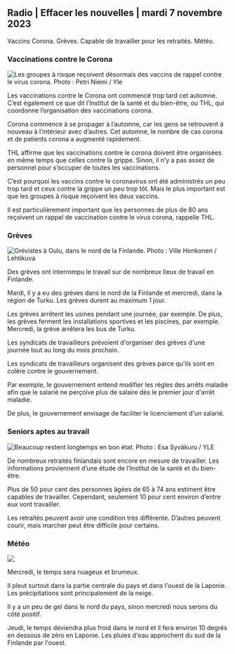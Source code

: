 ## Radio \| Effacer les nouvelles \| mardi 7 novembre 2023

Vaccins Corona. Grèves. Capable de travailler pour les retraités. Météo.

### Vaccinations contre le Corona

![Les groupes à risque reçoivent désormais des vaccins de rappel contre le virus corona. Photo : Petri Niemi / Yle](https://images.cdn.yle.fi/image/upload/c_crop,h_2266,w_4027,x_0,y_0/ar_1.7777777777777777,c_fill,g_faces,h_675,w_1200/dpr_1.0/q_auto:eco/f_auto/fl_lossy/v1675253861/39-99789363046bc0166b4)

Les vaccinations contre le Corona ont commencé trop tard cet automne. C’est également ce que dit l’Institut de la santé et du bien-être, ou THL, qui coordonne l’organisation des vaccinations corona.

Corona commence à se propager à l’automne, car les gens se retrouvent à nouveau à l’intérieur avec d’autres. Cet automne, le nombre de cas corona et de patients corona a augmenté rapidement.

THL affirme que les vaccinations contre le corona doivent être organisées en même temps que celles contre la grippe. Sinon, il n’y a pas assez de personnel pour s’occuper de toutes les vaccinations.

C’est pourquoi les vaccins contre le coronavirus ont été administrés un peu trop tard et ceux contre la grippe un peu trop tôt. Mais le plus important est que les groupes à risque reçoivent les deux vaccins.

Il est particulièrement important que les personnes de plus de 80 ans reçoivent un rappel de vaccination contre le virus corona, rappelle THL.

### Grèves

![Grévistes à Oulu, dans le nord de la Finlande. Photo : Ville Honkonen / Lehtikuva](https://images.cdn.yle.fi/image/upload/c_crop,h_2880,w_5120,x_0,y_533/ar_1.77777777777777777,c_fill,g_faces,h_675,w_1200/dpr_1.0/q_auto:eco/f_auto/fl_lossy/v1699368229/39-11968696549f7933eb81)

Des grèves ont interrompu le travail sur de nombreux lieux de travail en Finlande.

Mardi, il y a eu des grèves dans le nord de la Finlande et mercredi, dans la région de Turku. Les grèves durent au maximum 1 jour.

Les grèves arrêtent les usines pendant une journée, par exemple. De plus, les grèves ferment les installations sportives et les piscines, par exemple. Mercredi, la grève arrêtera les bus de Turku.

Les syndicats de travailleurs prévoient d'organiser des grèves d'une journée tout au long du mois prochain.

Les syndicats de travailleurs organisent des grèves parce qu'ils sont en colère contre le gouvernement.

Par exemple, le gouvernement entend modifier les règles des arrêts maladie afin que le salarié ne perçoive plus de salaire dès le premier jour d'arrêt maladie.

De plus, le gouvernement envisage de faciliter le licenciement d'un salarié.

### Seniors aptes au travail

![Beaucoup restent longtemps en bon état. Photo : Esa Syväkuru / YLE](https://images.cdn.yle.fi/image/upload/c_crop,h_3375,w_6000,x_0,y_47/ar_1.77777777777777777,c_fill,g_faces,h_675,w_1200/dpr_1.0/q_auto:eco/f_auto/fl_lossy/v1568642672/39-5915475d7f9625891ee)

De nombreux retraités finlandais sont encore en mesure de travailler. Les informations proviennent d’une étude de l’Institut de la santé et du bien-être.

Plus de 50 pour cent des personnes âgées de 65 à 74 ans estiment être capables de travailler. Cependant, seulement 10 pour cent environ d’entre eux vont travailler.

Les retraités peuvent avoir une condition très différente. D’autres peuvent courir, mais marcher peut être difficile pour certains.

### Météo

![](https://images.cdn.yle.fi/image/upload/c_crop,h_1080,w_1919,x_0,y_0/ar_1.7777777777777777,c_fill,g_faces,h_675,w_1200/dpr_1.0/q_auto:eco/f_auto/fl_lossy/v1699373925/39-1197270654a63406a4f5)

Mercredi, le temps sera nuageux et brumeux.

Il pleut surtout dans la partie centrale du pays et dans l'ouest de la Laponie. Les précipitations sont principalement de la neige.

Il y a un peu de gel dans le nord du pays, sinon mercredi nous serons du côté positif.

Jeudi, le temps deviendra plus froid dans le nord et il fera environ 10 degrés en dessous de zéro en Laponie. Les pluies d'eau approchent du sud de la Finlande par l'ouest.
